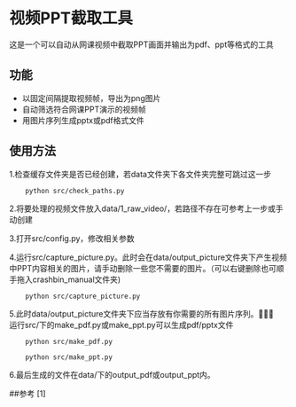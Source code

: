 # 视频PPT截取工具
这是一个可以自动从网课视频中截取PPT画面并输出为pdf、ppt等格式的工具

## 功能
+ 以固定间隔提取视频帧，导出为png图片
+ 自动筛选符合网课PPT演示的视频帧
+ 用图片序列生成pptx或pdf格式文件

## 使用方法
1.检查缓存文件夹是否已经创建，若data文件夹下各文件夹完整可跳过这一步
```shell
    python src/check_paths.py
```

2.将要处理的视频文件放入data/1_raw_video/，若路径不存在可参考上一步或手动创建

3.打开src/config.py，修改相关参数

4.运行src/capture_picture.py。此时会在data/output_picture文件夹下产生视频中PPT内容相关的图片，请手动删除一些您不需要的图片。（可以右键删除也可顺手拖入crashbin_manual文件夹)
```shell
    python src/capture_picture.py
```

5.此时data/output_picture文件夹下应当存放有你需要的所有图片序列。🎉🎉🎉  
运行src/下的make_pdf.py或make_ppt.py可以生成pdf/pptx文件
```shell
    python src/make_pdf.py
```
```shell
    python src/make_ppt.py
```
6.最后生成的文件在data/下的output_pdf或output_ppt内。

##参考
[1]

